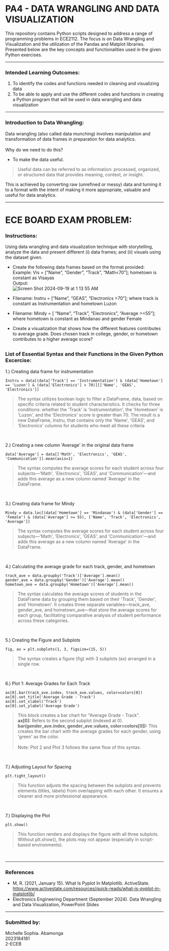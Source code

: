 # PA4 - DATA WRANGLING AND DATA VISUALIZATION
This repository contains Python scripts designed to address a range of programming problems in ECE2112. The focus is on Data Wrangling and Visualization and the utilization of the Pandas and Matplot libraries. Presented below are the key concepts and functionalities used in the given Python exercises.

***
### Intended Learning Outcomes:
1. To identify the codes and functions needed in cleaning and visualizing data
2. To be able to apply and use the different codes and functions in creating a Python program that will be used in data wrangling and data visualization

***
### Introduction to Data Wrangling:
Data wrangling (also called data munching) involves manipulation and transformation of data frames in
preparation for data analytics. <br><br>
Why do we need to do this? <br> 
* To make the data useful.
> Useful data can be referred to as information: processed, organized, or structured data that provides
meaning, context, or insight. 

This is achieved by converting raw (unrefined or messy) data and turning it to a format
with the intent of making it more appropriate, valuable and useful for data analytics.

***

# ECE BOARD EXAM PROBLEM: 
### Instructions: 
Using data wrangling and data visualization technique with storytelling, analyze the data and present different (i) data frames; and (ii) visuals using the dataset given.
<br>
* Create the following data frames based on the format provided: <br>
Example: Vis = [“Name”, “Gender”, “Track”, “Math<70”]; hometown is constant as Visayas <br>
Output: <br>
![Screen Shot 2024-09-19 at 1 13 55 AM](https://github.com/user-attachments/assets/9d9fb968-b2fa-41c8-a62a-5f833ce80cdd)


* Filename: Instru = [“Name”, “GEAS”, “Electronics >70”]; where track is constant as
Instrumentation and hometown Luzon
* Filename: Mindy = [ “Name”, “Track”, “Electronics”, “Average >=55”]; where hometown is
constant as Mindanao and gender Female
* Create a visualization that shows how the different features contributes to average grade. Does
chosen track in college, gender, or hometown contributes to a higher average score?

##

### List of Essential Syntax and their Functions in the Given Python Excercise: 
1.) Creating data frame for instrumentation
```
Instru = data[(data['Track'] == 'Instrumentation') & (data['Hometown'] == 'Luzon') & (data['Electronics'] > 70)][['Name', 'GEAS', 'Electronics']]
```
> The syntax utilizes boolean logic to filter a DataFrame, data, based on specific criteria related to student characteristics. It checks for three conditions: whether the 'Track' is 'Instrumentation', the 'Hometown' is 'Luzon', and the 'Electronics' score is greater than 70. The result is a new DataFrame, Instru, that contains only the 'Name', 'GEAS', and 'Electronics' columns for students who meet all these criteria
<br>

2.) Creating a new column 'Average' in the original data frame
```
data['Average'] = data[['Math', 'Electronics', 'GEAS', 'Communication']].mean(axis=1)
```
> The syntax computes the average scores for each student across four subjects—'Math', 'Electronics', 'GEAS', and 'Communication'—and adds this average as a new column named 'Average' in the DataFrame.
<br>

3.) Creating data frame for Mindy
```
Mindy = data.loc[(data['Hometown'] == 'Mindanao') & (data['Gender'] == 'Female') & (data['Average'] >= 55), ['Name', 'Track', 'Electronics', 'Average']]
```
> The syntax computes the average scores for each student across four subjects—'Math', 'Electronics', 'GEAS', and 'Communication'—and adds this average as a new column named 'Average' in the DataFrame.
<br>

4.) Calculating the average grade for each track, gender, and hometown
```
track_ave = data.groupby('Track')['Average'].mean()
gender_ave = data.groupby('Gender')['Average'].mean()
hometown_ave = data.groupby('Hometown')['Average'].mean()
```
> The syntax calculates the average scores of students in the DataFrame data by grouping them based on their 'Track', 'Gender', and 'Hometown'. It creates three separate variables—track_ave, gender_ave, and hometown_ave—that store the average scores for each group, facilitating comparative analysis of student performance across these categories.
<br>

5.) Creating the Figure and Subplots
```
fig, ax = plt.subplots(1, 3, figsize=(15, 5))
```
> The syntax creates a figure (fig) with 3 subplots (ax) arranged in a single row.
<br>

6.) Plot 1: Average Grades for Each Track
```
ax[0].bar(track_ave.index, track_ave.values, color=colors[0])
ax[0].set_title('Average Grade - Track')
ax[0].set_xlabel('Track')
ax[0].set_ylabel('Average Grade')
```
> This block creates a bar chart for "Average Grade - Track".
<br> **ax[0]:** Refers to the second subplot (indexed at 0).
<br> **bar(gender_ave.index, gender_ave.values, color=colors[0]):** This creates the bar chart with the average grades for each gender, using 'green' as the color.
<br> <br> Note: Plot 2 and Plot 3 follows the same flow of this syntax.
<br>

7.) Adjusting Layout for Spacing
```
plt.tight_layout()
```
> This function adjusts the spacing between the subplots and prevents elements (titles, labels) from overlapping with each other. It ensures a cleaner and more professional appearance.
<br>

7.) Displaying the Plot
```
plt.show()
```
> This function renders and displays the figure with all three subplots. Without plt.show(), the plots may not appear (especially in script-based environments).
<br>

***
### References
* M, R. (2021, January 15). What Is Pyplot In Matplotlib. ActiveState. https://www.activestate.com/resources/quick-reads/what-is-pyplot-in-matplotlib/
* Electronics Engineering Department (September 2024). Data Wrangling and Data Visualization, PowerPoint Slides

***
### Submitted by:
Michelle Sophia. Abamonga
<br> 2023184181
<br> 2-ECEB





